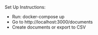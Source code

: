 Set Up Instructions:
- Run: docker-compose up
- Go to http://localhost:3000/documents
- Create documents or export to CSV
